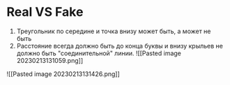 # Real VS Fake

1. Треугольник по середине и точка внизу может быть, а может не быть
2. Расстояние всегда должно быть до конца буквы и внизу крыльев не должно быть "соединительной" линии.
![[Pasted image 20230213131059.png]]

![[Pasted image 20230213131426.png]]